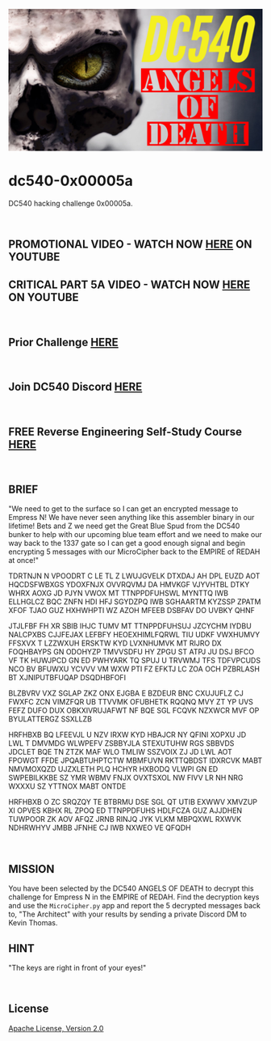 ![image](https://github.com/mytechnotalent/dc540-0x00004/blob/main/DC540%20Angels%20Of%20Death.png?raw=true)

# dc540-0x00005a
DC540 hacking challenge 0x00005a.

<br>

## PROMOTIONAL VIDEO - WATCH NOW [HERE](https://youtu.be/YJAa4o7WXkE) ON YOUTUBE
## CRITICAL PART 5A VIDEO - WATCH NOW [HERE](https://youtu.be/V1d52iOoF_Y) ON YOUTUBE

<br>

## Prior Challenge [HERE](https://github.com/mytechnotalent/dc540-0x00004)

<br>

## Join DC540 Discord [HERE](https://discord.gg/TC9V9RCr5U)

<br>

## FREE Reverse Engineering Self-Study Course [HERE](https://github.com/mytechnotalent/Reverse-Engineering-Tutorial)

<br>

## BRIEF
"We need to get to the surface so I can get an encrypted message to Empress N!  We have never seen anything like this assembler binary in our lifetime!  Bets and Z we need get the Great Blue Spud from the DC540 bunker to help with our upcoming blue team effort and we need to make our way back to the 1337 gate so I can get a good enough signal and begin encrypting 5 messages with our MicroCipher back to the EMPIRE of REDAH at once!"

TDRTNJN N VPOODRT C LE TL Z LWUJGVELK DTXDAJ AH DPL EUZD AOT HQCDSFWBXGS YDOXFNJX OVVRQVMJ DA HMVKGF VJYVHTBL DTKY WHRX AOXG JD PJYN VWOX MT TTNPPDFUHSWL MYNTTQ IWB ELLHGLCZ BQC ZNFN HDI HFJ SGYDZPQ IWB SGHAARTM KYZSSP ZPATM XFOF TJAO GUZ HXHWHPTI WZ AZOH MFEEB DSBFAV DO UVBKY QHNF

JTJLFBF FH XR SBIB IHJC TUMV MT TTNPPDFUHSUJ JZCYCHM IYDBU NALCPXBS CJJFEJAX LEFBFY HEOEXHIMLFQRWL TIU UDKF VWXHUMVY FFSXVX T LZZWXUH ERSKTW KYD LVXNHUMVK MT RIJRO DX FOQHBAYPS GN ODOHYZP TMVVSDFU HY ZPGU ST ATPJ JU DSJ BFCO VF TK HUWJPCD GN ED PWHYARK TQ SPUJ U TRVWMJ TFS TDFVPCUDS NCO BV BFUWXU YCVVV VM WXW PTI FZ EFKTJ LC ZOA OCH PZBRLASH BT XJNIPUTBFUQAP DSQDHBFOFI

BLZBVRV VXZ SGLAP ZKZ ONX EJGBA E BZDEUR BNC CXUJUFLZ CJ FWXFC ZCN VIMZFQR UB TTVVMK OFUBHETK RQQNQ MVY ZT YP UVS FEFZ DUFO DUX OBKXIVRUJAFWT NF BQE SGL FCQVK NZXWCR MVF OP BYULATTERGZ SSXLLZB

HRFHBXB BQ LFEEVJL U NZV IRXW KYD HBAJCR NY QFINI XOPXU JD LWL T DMVMDG WLWPEFV ZSBBYJLA STEXUTUHW RGS SBBVDS JDCLET BQE TN ZTZK MAF WLO TMLIW SSZVOIX ZJ JD LWL AOT FPOWGT FFDE JPQABTUHPTCTW MBMFUVN RKTTQBDST IDXRCVK MABT NMVMOXQZD UJZXLETH PLQ HCHYR HXBODQ VLWPI GN ED SWPEBILKKBE SZ YMR WBMV FNJX OVXTSXOL NW FIVV LR NH NRG WXXXU SZ YTTNOX MABT ONTDE

HRFHBXB O ZC SRQZQY TE BTBRMU DSE SGL QT UTIB EXWWV XMVZUP XI OPVES KBHX RL ZPOQ ED TTNPPDFUHS HDLFCZA GUZ AJJDHEN TUWPOOR ZK AOV AFQZ JRNB RINJQ JYK VLKM MBPQXWL RXWVK NDHRWHYV JMBB JFNHE CJ IWB NXWEO VE QFQDH

<br>

## MISSION
You have been selected by the DC540 ANGELS OF DEATH to decrypt this challenge for Empress N in the EMPIRE of REDAH.  Find the decryption keys and use the `MicroCipher.py` app  and report the 5 decrypted messages back to, "The Architect" with your results by sending a private Discord DM to Kevin Thomas.

## HINT
"The keys are right in front of your eyes!"

<br>

## License
[Apache License, Version 2.0](https://www.apache.org/licenses/LICENSE-2.0)
